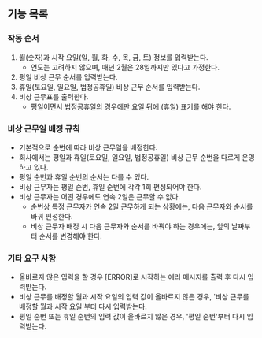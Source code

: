 ## 기능 목록

### 작동 순서

1. 월(숫자)과 시작 요일(일, 월, 화, 수, 목, 금, 토) 정보를 입력받는다.
   - 연도는 고려하지 않으며, 매년 2월은 28일까지만 있다고 가정한다.
2. 평일 비상 근무 순서를 입력받는다.
3. 휴일(토요일, 일요일, 법정공휴일) 비상 근무 순서를 입력받는다.
4. 비상 근무표를 출력한다.
   - 평일이면서 법정공휴일의 경우에만 요일 뒤에 (휴일) 표기를 해야 한다.

### 비상 근무일 배정 규칙
- 기본적으로 순번에 따라 비상 근무일을 배정한다.
- 회사에서는 평일과 휴일(토요일, 일요일, 법정공휴일) 비상 근무 순번을 다르게 운영하고 있다.
- 평일 순번과 휴일 순번의 순서는 다를 수 있다.
- 비상 근무자는 평일 순번, 휴일 순번에 각각 1회 편성되어야 한다.
- 비상 근무자는 어떤 경우에도 연속 2일은 근무할 수 없다.
  - 순번상 특정 근무자가 연속 2일 근무하게 되는 상황에는, 다음 근무자와 순서를 바꿔 편성한다.
  - 비상 근무자 배정 시 다음 근무자와 순서를 바꿔야 하는 경우에는, 앞의 날짜부터 순서를 변경해야 한다.

### 기타 요구 사항
- 올바르지 않은 입력을 할 경우 [ERROR]로 시작하는 에러 메시지를 출력 후 다시 입력받는다. 
- 비상 근무를 배정할 월과 시작 요일의 입력 값이 올바르지 않은 경우, '비상 근무를 배정할 월과 시작 요일'부터 다시 입력받는다.
- 평일 순번 또는 휴일 순번의 입력 값이 올바르지 않은 경우, '평일 순번'부터 다시 입력받는다.